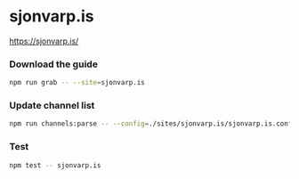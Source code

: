 # sjonvarp.is

https://sjonvarp.is/

### Download the guide

```sh
npm run grab -- --site=sjonvarp.is
```

### Update channel list

```sh
npm run channels:parse -- --config=./sites/sjonvarp.is/sjonvarp.is.config.js --output=./sites/sjonvarp.is/sjonvarp.is.channels.xml
```

### Test

```sh
npm test -- sjonvarp.is
```
